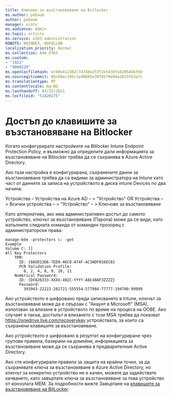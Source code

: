 ```yaml
---
title: Ключове за възстановяване на Bitlocker
ms.author: pebaum
author: pebaum
manager: scotv
ms.audience: Admin
ms.topic: article
ms.service: o365-administration
ROBOTS: NOINDEX, NOFOLLOW
localization_priority: Normal
ms.collection: Adm_O365
ms.custom:
- "1922"
- "9000220"
ms.openlocfilehash: ec90e412302c74748e253f2e5430fa4205466f0d
ms.sourcegitcommit: 8bc60ec34bc1e40685e3976576e04a2623f63a7c
ms.translationtype: MT
ms.contentlocale: bg-BG
ms.lasthandoff: 04/15/2021
ms.locfileid: "51820275"
---
```

# <a name="accessing-bitlocker-recovery-keys"></a>Достъп до клавишите за възстановяване на Bitlocker

Когато конфигурирате настройките на Bitlocker Intune Endpoint Protection Policy, е възможно да определите дали информацията за възстановяване на Bitlocker трябва да се съхранява в Azure Active Directory.

Ако тази настройка е конфигурирана, съхранените данни за възстановяване трябва да са видими за администратора на Intune като част от данните за записа на устройството в диска intune Devices по два начина:

Устройства – Устройства на Azure AD – > "Устройство" OR Устройства – > Всички устройства – > "Устройство" – > Ключове за възстановяване

Като алтернатива, ако има административен достъп до самото устройство, ключът за възстановяване (Парола) може да се види, като изпълните следната команда от команден прозорец с администраторски права:

```
manage-bde -protectors c: -get
Example
Volume C: []
All Key Protectors
    TPM:
      ID: {8A5D13D6-7ED9-46C8-A74F-AC3ADF016EC8}
      PCR Validation Profile:
        0, 2, 4, 8, 9, 10, 11
    Numerical Password:
      ID: {DFA26333-XXXX-402C-YYYY-A8C40AF3ZZZZ}
      Password:
        393943-22222-281721-555554-577984-77777-194700-99999
```
Ако устройството е шифровано преди записването в Intune, ключът за възстановяване може да е свързан с "Акаунт в Microsoft" (MSA), използван за влизане в устройството по време на процеса на OOBE. Ако случаят е такъв, достъпът и влизането с този MSA трябва да показват  https://onedrive.live.com/recoverykey устройствата, за които са съхранени клавишите за възстановяване.
 
Ако устройството е шифровано в резултат на конфигуриране чрез групови правила, базирани на домейни, информацията за възстановяване може да се съхранява в предварителния Active Directory.

Ако сте конфигурирали правила за защита на крайни точки, за да съхранявате ключа за възстановяване в Azure Active Directory, но ключът за конкретно устройство не е качен, можете да задействате качването, като завъртате ключа за възстановяване за това устройство от конзолата MEM. За подробности вижте Завъртане на [клавишите за възстановяване на BitLocker](https://docs.microsoft.com/mem/intune/protect/encrypt-devices#view-details-for-recovery-keys).

